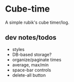# Cube-time

A simple rubik's cube timer/log.

## dev notes/todos

- styles
- DB-based storage?
- organize/paginate times
- average, max/min
- space-bar controls
- delete-all button
